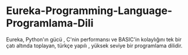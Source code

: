 # Eureka-Programming-Language-Programlama-Dili
Eureka, Python'ın gücü , C'nin performansı ve BASIC'in kolaylığını tek bir çatı altında toplayan, türkçe yapılı , yüksek seviye bir programlama dilidir.
